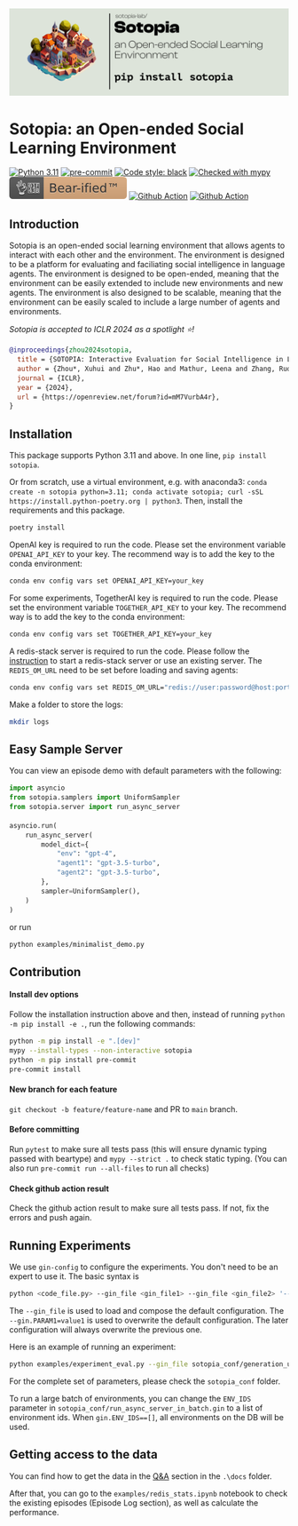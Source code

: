 ![sotopia](figs/title.png)
# Sotopia: an Open-ended Social Learning Environment
[![Python 3.11](https://img.shields.io/badge/python-3.11-blue.svg)](https://www.python.org/downloads/release/python-3109/)
[![pre-commit](https://img.shields.io/badge/pre--commit-enabled-brightgreen?logo=pre-commit&logoColor=white)](https://pre-commit.com/)
<a href="https://github.com/psf/black"><img alt="Code style: black" src="https://img.shields.io/badge/code%20style-black-000000.svg"></a>
[![Checked with mypy](https://www.mypy-lang.org/static/mypy_badge.svg)](https://mypy-lang.org/)
[![bear-ified](https://raw.githubusercontent.com/beartype/beartype-assets/main/badge/bear-ified.svg)](https://beartype.readthedocs.io)
[![Github Action](https://github.com/XuhuiZhou/sotopia/actions/workflows/tests.yml/badge.svg?branch=main)]()
[![Github Action](https://github.com/XuhuiZhou/sotopia/actions/workflows/pre-commit.yml/badge.svg?branch=main)]()

## Introduction

Sotopia is an open-ended social learning environment that allows agents to interact with each other and the environment. The environment is designed to be a platform for evaluating and faciliating social intelligence in language agents. The environment is designed to be open-ended, meaning that the environment can be easily extended to include new environments and new agents. The environment is also designed to be scalable, meaning that the environment can be easily scaled to include a large number of agents and environments.

*Sotopia is accepted to ICLR 2024 as a spotlight ⭐!*

```bibtex
@inproceedings{zhou2024sotopia,
  title = {SOTOPIA: Interactive Evaluation for Social Intelligence in Language Agents},
  author = {Zhou*, Xuhui and Zhu*, Hao and Mathur, Leena and Zhang, Ruohong and Qi, Zhengyang and Yu, Haofei and Morency, Louis-Philippe and Bisk, Yonatan and Fried, Daniel and Neubig, Graham and Sap, Maarten},
  journal = {ICLR},
  year = {2024},
  url = {https://openreview.net/forum?id=mM7VurbA4r},
}
```


## Installation
This package supports Python 3.11 and above. In one line,
`pip install sotopia`.

Or from scratch, use a virtual environment, e.g. with anaconda3: `conda create -n sotopia python=3.11; conda activate sotopia; curl -sSL https://install.python-poetry.org | python3`. Then, install the requirements and this package.
```bash
poetry install
```

OpenAI key is required to run the code. Please set the environment variable `OPENAI_API_KEY` to your key. The recommend way is to add the key to the conda environment:
```bash
conda env config vars set OPENAI_API_KEY=your_key
```

For some experiments, TogetherAI key is required to run the code. Please set the environment variable `TOGETHER_API_KEY` to your key. The recommend way is to add the key to the conda environment:
```bash
conda env config vars set TOGETHER_API_KEY=your_key
```

A redis-stack server is required to run the code. Please follow the [instruction](https://redis.io/docs/latest/operate/oss_and_stack/install/install-stack/docker/) to start a redis-stack server or use an existing server. The `REDIS_OM_URL` need to be set before loading and saving agents:
```bash
conda env config vars set REDIS_OM_URL="redis://user:password@host:port"
```

Make a folder to store the logs:
```bash
mkdir logs
```

## Easy Sample Server
You can view an episode demo with default parameters with the following:
```python
import asyncio
from sotopia.samplers import UniformSampler
from sotopia.server import run_async_server

asyncio.run(
    run_async_server(
        model_dict={
            "env": "gpt-4",
            "agent1": "gpt-3.5-turbo",
            "agent2": "gpt-3.5-turbo",
        },
        sampler=UniformSampler(),
    )
)
```
or run
```bash
python examples/minimalist_demo.py
```

## Contribution
#### Install dev options
Follow the installation instruction above and then, instead of running `python -m pip install -e .`, run the following commands:

```bash
python -m pip install -e ".[dev]"
mypy --install-types --non-interactive sotopia
python -m pip install pre-commit
pre-commit install
```
#### New branch for each feature
`git checkout -b feature/feature-name` and PR to `main` branch.
#### Before committing
Run `pytest` to make sure all tests pass (this will ensure dynamic typing passed with beartype) and `mypy --strict .` to check static typing.
(You can also run `pre-commit run --all-files` to run all checks)
#### Check github action result
Check the github action result to make sure all tests pass. If not, fix the errors and push again.

## Running Experiments
We use `gin-config` to configure the experiments. You don't need to be an expert to use it. The basic syntax is
```bash
python <code_file.py> --gin_file <gin_file1> --gin_file <gin_file2> '--gin.PARAM1=value1' '--gin.PARAM2=value2'
```
The `--gin_file` is used to load and compose the default configuration. The `--gin.PARAM1=value1` is used to overwrite the default configuration. The later configuration will always overwrite the previous one.

Here is an example of running an experiment:

```bash
python examples/experiment_eval.py --gin_file sotopia_conf/generation_utils_conf/generate.gin --gin_file sotopia_conf/server_conf/server.gin --gin_file sotopia_conf/run_async_server_in_batch.gin '--gin.ENV_IDS=["01H7VFHPDZVVCDZR3AARA547CY"]' '--gin.AGENT1_MODEL="gpt-4"' '--gin.BATCH_SIZE=20' '--gin.PUSH_TO_DB=False' '--gin.TAG="test"'
```
For the complete set of parameters, please check the `sotopia_conf` folder.

To run a large batch of environments, you can change the `ENV_IDS` parameter in `sotopia_conf/run_async_server_in_batch.gin` to a list of environment ids. When `gin.ENV_IDS==[]`, all environments on the DB will be used.

## Getting access to the data
You can find how to get the data in the [Q&A](/docs/all_the_issues.md) section in the `.\docs` folder.

After that, you can go to the `examples/redis_stats.ipynb` notebook to check the existing episodes (Episode Log section), as well as calculate the performance.
